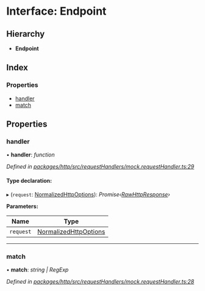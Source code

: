 # Interface: Endpoint

## Hierarchy

* **Endpoint**

## Index

### Properties

* [handler](endpoint.md#handler)
* [match](endpoint.md#match)

## Properties

###  handler

• **handler**: *function*

*Defined in [packages/http/src/requestHandlers/mock.requestHandler.ts:29](https://github.com/headline-1/coolio/blob/0131267/packages/http/src/requestHandlers/mock.requestHandler.ts#L29)*

#### Type declaration:

▸ (`request`: [NormalizedHttpOptions](normalizedhttpoptions.md)): *Promise‹[RawHttpResponse](rawhttpresponse.md)›*

**Parameters:**

Name | Type |
------ | ------ |
`request` | [NormalizedHttpOptions](normalizedhttpoptions.md) |

___

###  match

• **match**: *string | RegExp*

*Defined in [packages/http/src/requestHandlers/mock.requestHandler.ts:28](https://github.com/headline-1/coolio/blob/0131267/packages/http/src/requestHandlers/mock.requestHandler.ts#L28)*
